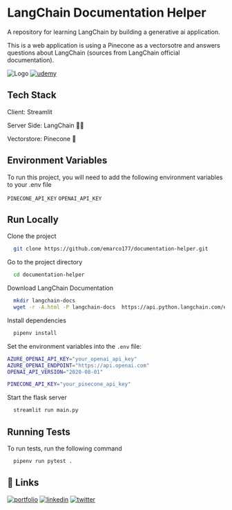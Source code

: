 
# LangChain Documentation Helper

A repository for learning LangChain by building a generative ai application.

This is a web application is using a Pinecone as a vectorsotre and answers questions about LangChain 
(sources from LangChain official documentation). 



![Logo](https://github.com/emarco177/documentation-helper/blob/main/static/banner.gif)
[![udemy](https://img.shields.io/badge/LangChain%20Udemy%20Course-%2412.99-green)](https://www.udemy.com/course/langchain/?couponCode=LANGCHAINCD8C0B4060)

## Tech Stack
Client: Streamlit

Server Side: LangChain 🦜🔗

Vectorstore: Pinecone 🌲

## Environment Variables

To run this project, you will need to add the following environment variables to your .env file

`PINECONE_API_KEY`
`OPENAI_API_KEY`

## Run Locally

Clone the project

```bash
  git clone https://github.com/emarco177/documentation-helper.git
```

Go to the project directory

```bash
  cd documentation-helper
```

Download LangChain Documentation
```bash
  mkdir langchain-docs
  wget -r -A.html -P langchain-docs  https://api.python.langchain.com/en/latest
```

Install dependencies

```bash
  pipenv install
```
Set the environment variables into the `.env` file:

```bash
AZURE_OPENAI_API_KEY="your_openai_api_key"
AZURE_OPENAI_ENDPOINT="https://api.openai.com"
OPENAI_API_VERSION="2020-08-01"

PINECONE_API_KEY="your_pinecone_api_key"
````

Start the flask server

```bash
  streamlit run main.py
```


## Running Tests

To run tests, run the following command

```bash
  pipenv run pytest .
```


## 🔗 Links
[![portfolio](https://img.shields.io/badge/my_portfolio-000?style=for-the-badge&logo=ko-fi&logoColor=white)](https://www.udemy.com/course/langchain/?referralCode=D981B8213164A3EA91AC)
[![linkedin](https://img.shields.io/badge/linkedin-0A66C2?style=for-the-badge&logo=linkedin&logoColor=white)](https://www.linkedin.com/in/eden-marco/)
[![twitter](https://img.shields.io/badge/twitter-1DA1F2?style=for-the-badge&logo=twitter&logoColor=white)](https://www.udemy.com/user/eden-marco/)

